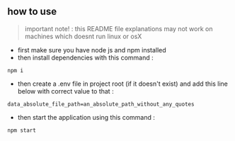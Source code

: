 ## how to use
> important note! : this README file explanations may not work on machines which doesnt run linux or osX

- first make sure you have node js and npm installed
- then install dependencies with this command :
```
npm i
```
- then create a .env file in project root (if it doesn't exist) and add this line below with correct value to that :
```
data_absolute_file_path=an_absolute_path_without_any_quotes
```
- then start the application using this command : 
```
npm start
```


